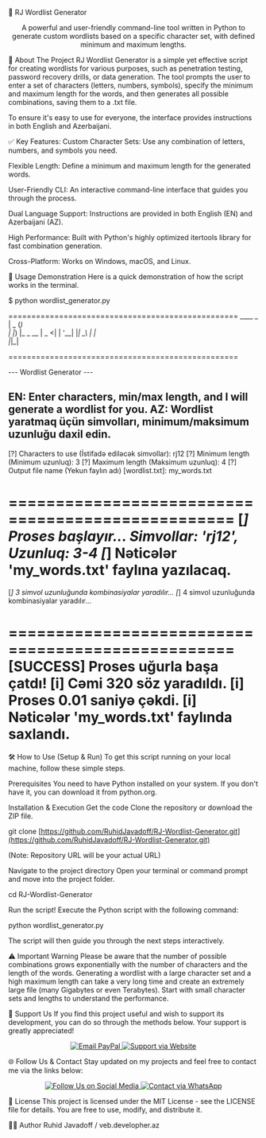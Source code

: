 🔑 RJ Wordlist Generator
<p align="center">
A powerful and user-friendly command-line tool written in Python to generate custom wordlists based on a specific character set, with defined minimum and maximum lengths.
</p>

🌟 About The Project
RJ Wordlist Generator is a simple yet effective script for creating wordlists for various purposes, such as penetration testing, password recovery drills, or data generation. The tool prompts the user to enter a set of characters (letters, numbers, symbols), specify the minimum and maximum length for the words, and then generates all possible combinations, saving them to a .txt file.

To ensure it's easy to use for everyone, the interface provides instructions in both English and Azerbaijani.

✅ Key Features:
Custom Character Sets: Use any combination of letters, numbers, and symbols you need.

Flexible Length: Define a minimum and maximum length for the generated words.

User-Friendly CLI: An interactive command-line interface that guides you through the process.

Dual Language Support: Instructions are provided in both English (EN) and Azerbaijani (AZ).

High Performance: Built with Python's highly optimized itertools library for fast combination generation.

Cross-Platform: Works on Windows, macOS, and Linux.

🚀 Usage Demonstration
Here is a quick demonstration of how the script works in the terminal.

$ python wordlist_generator.py

==================================================
          ____  _      
         |  _ \(_)     
         | |_) |_ _ __ 
         |  _ <| | '__|
         |_| \_\ | |   
              |_|_|   
    
==================================================

--- Wordlist Generator ---

EN: Enter characters, min/max length, and I will generate a wordlist for you.
AZ: Wordlist yaratmaq üçün simvolları, minimum/maksimum uzunluğu daxil edin.
--------------------------------------------------

[?] Characters to use (İstifadə ediləcək simvollar): rj12
[?] Minimum length (Minimum uzunluq): 3
[?] Maximum length (Maksimum uzunluq): 4
[?] Output file name (Yekun faylın adı) [wordlist.txt]: my_words.txt

==================================================
[*] Proses başlayır... Simvollar: 'rj12', Uzunluq: 3-4
[*] Nəticələr 'my_words.txt' faylına yazılacaq.
==================================================

[*] 3 simvol uzunluğunda kombinasiyalar yaradılır...
[*] 4 simvol uzunluğunda kombinasiyalar yaradılır...

==================================================
[SUCCESS] Proses uğurla başa çatdı!
[i] Cəmi 320 söz yaradıldı.
[i] Proses 0.01 saniyə çəkdi.
[i] Nəticələr 'my_words.txt' faylında saxlandı.
==================================================

🛠️ How to Use (Setup & Run)
To get this script running on your local machine, follow these simple steps.

Prerequisites
You need to have Python installed on your system. If you don't have it, you can download it from python.org.

Installation & Execution
Get the code
Clone the repository or download the ZIP file.

git clone [https://github.com/RuhidJavadoff/RJ-Wordlist-Generator.git](https://github.com/RuhidJavadoff/RJ-Wordlist-Generator.git)

(Note: Repository URL will be your actual URL)

Navigate to the project directory
Open your terminal or command prompt and move into the project folder.

cd RJ-Wordlist-Generator

Run the script!
Execute the Python script with the following command:

python wordlist_generator.py

The script will then guide you through the next steps interactively.

⚠️ Important Warning
Please be aware that the number of possible combinations grows exponentially with the number of characters and the length of the words. Generating a wordlist with a large character set and a high maximum length can take a very long time and create an extremely large file (many Gigabytes or even Terabytes). Start with small character sets and lengths to understand the performance.

💖 Support Us
If you find this project useful and wish to support its development, you can do so through the methods below. Your support is greatly appreciated!

<p align="center">
<a href="mailto:ruhidjavadoff@gmail.com">
<img src="https://img.shields.io/badge/Support-Email_PayPal-blue?style=for-the-badge&logo=paypal" alt="Email PayPal">
</a>
<a href="https://ruhidjavadoff.site/donate/" target="_blank">
<img src="https://img.shields.io/badge/Support-Web_Site-green?style=for-the-badge&logo=donate" alt="Support via Website">
</a>
</p>

🌐 Follow Us & Contact
Stay updated on my projects and feel free to contact me via the links below:

<p align="center">
<a href="https://ruhidjavadoff.site/followme/" target="_blank">
<img src="https://www.google.com/search?q=https://img.shields.io/badge/Follow_Me-Social_Media-purple%3Fstyle%3Dfor-the-badge%26logo%3Drss" alt="Follow Us on Social Media">
</a>
<a href="https://wa.me/994506636031" target="_blank">
<img src="https://www.google.com/search?q=https://img.shields.io/badge/WhatsApp-Contact_Me-25D366%3Fstyle%3Dfor-the-badge%26logo%3Dwhatsapp%26logoColor%3Dwhite" alt="Contact via WhatsApp">
</a>
</p>

📄 License
This project is licensed under the MIT License - see the LICENSE file for details. You are free to use, modify, and distribute it.

🧑‍💻 Author
Ruhid Javadoff / veb.developher.az
